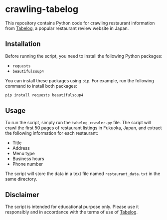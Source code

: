 # crawling-tabelog

This repository contains Python code for crawling restaurant information from [Tabelog](https://tabelog.com/kr/fukuoka/rstLst/), a popular restaurant review website in Japan.

## Installation

Before running the script, you need to install the following Python packages:

- `requests`
- `beautifulsoup4`

You can install these packages using `pip`. For example, run the following command to install both packages:
  
  ```bash
  pip install requests beautifulsoup4
  ```

## Usage

To run the script, simply run the `tabelog_crawler.py` file. The script will crawl the first 50 pages of restaurant listings in Fukuoka, Japan, and extract the following information for each restaurant:

- Title
- Address
- Menu type
- Business hours
- Phone number

The script will store the data in a text file named `restaurant_data.txt` in the same directory.

## Disclaimer

The script is intended for educational purpose only. Please use it responsibly and in accordance with the terms of use of [Tabelog](https://tabelog.com/kr/fukuoka/rstLst/).